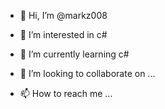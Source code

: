 - 👋 Hi, I’m @markz008
- 👀 I’m interested in c# 
- 🌱 I’m currently learning c#

- 💞️ I’m looking to collaborate on ...
- 📫 How to reach me ...

<!---
markz008/markz008 is a ✨ special ✨ repository because its `README.md` (this file) appears on your GitHub profile.
You can click the Preview link to take a look at your changes.
--->
